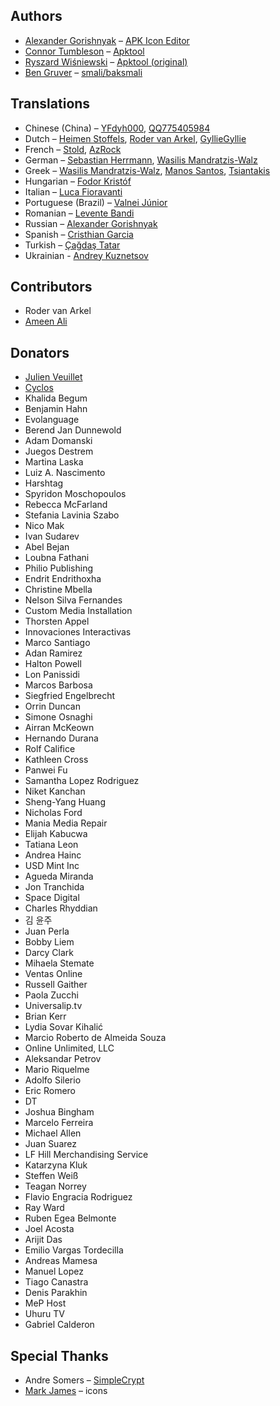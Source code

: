 ## Authors
- [Alexander Gorishnyak](https://github.com/kefir500) – [APK Icon Editor](https://github.com/kefir500/apk-icon-editor)
- [Connor Tumbleson](https://github.com/iBotPeaches) – [Apktool](https://github.com/iBotPeaches/Apktool)
- [Ryszard Wiśniewski](https://github.com/brutall) – [Apktool (original)](https://github.com/brutall/brut.apktool)
- [Ben Gruver](https://github.com/JesusFreke) – [smali/baksmali](https://github.com/JesusFreke/smali)

## Translations
- Chinese (China) – [YFdyh000](https://www.transifex.com/user/profile/yfdyh000/), [QQ775405984](https://www.transifex.com/user/profile/775405984/)
- Dutch – [Heimen Stoffels](https://www.transifex.com/user/profile/Vistaus/), [Roder van Arkel](https://www.transifex.com/user/profile/Roder/), [GyllieGyllie](https://crowdin.com/profile/GyllieGyllie)
- French – [Stold](https://www.transifex.com/user/profile/Stold/), [AzRock](https://www.transifex.com/user/profile/AzRock/)
- German – [Sebastian Herrmann](https://www.transifex.com/user/profile/herrherrmann/), [Wasilis Mandratzis-Walz](https://www.transifex.com/user/profile/beonex/)
- Greek – [Wasilis Mandratzis-Walz](https://www.transifex.com/user/profile/beonex/), [Manos Santos](https://www.transifex.com/user/profile/goldensacrum/), [Tsiantakis](https://crowdin.com/profile/aggellos2001)
- Hungarian – [Fodor Kristóf](https://www.transifex.com/user/profile/MintiIceCream/)
- Italian – [Luca Fioravanti](https://www.transifex.com/user/profile/fioravanti.luka/)
- Portuguese (Brazil) – [Valnei Júnior](https://www.transifex.com/user/profile/valneijr/)
- Romanian – [Levente Bandi](https://crowdin.com/profile/rafalworks)
- Russian – [Alexander Gorishnyak](https://www.transifex.com/user/profile/kefir500/)
- Spanish – [Cristhian Garcia](https://www.transifex.com/user/profile/CristhianLP/)
- Turkish – [Çağdaş Tatar](https://www.transifex.com/user/profile/echelon/)
- Ukrainian - [Andrey Kuznetsov](https://crowdin.com/profile/andrey.kuznetsov.acer)

## Contributors
- Roder van Arkel
- [Ameen Ali](https://github.com/AmeenAli)

## Donators
- [Julien Veuillet](http://www.wakdev.com)
- [Cyclos](http://www.cyclos.org)
- Khalida Begum
- Benjamin Hahn
- Evolanguage
- Berend Jan Dunnewold
- Adam Domanski
- Juegos Destrem
- Martina Laska
- Luiz A. Nascimento
- Harshtag
- Spyridon Moschopoulos
- Rebecca McFarland
- Stefania Lavinia Szabo
- Nico Mak
- Ivan Sudarev
- Abel Bejan
- Loubna Fathani
- Philio Publishing
- Endrit Endrithoxha
- Christine Mbella
- Nelson Silva Fernandes
- Custom Media Installation
- Thorsten Appel
- Innovaciones Interactivas
- Marco Santiago
- Adan Ramirez
- Halton Powell
- Lon Panissidi
- Marcos Barbosa
- Siegfried Engelbrecht
- Orrin Duncan
- Simone Osnaghi
- Airran McKeown
- Hernando Durana
- Rolf Califice
- Kathleen Cross
- Panwei Fu
- Samantha Lopez Rodriguez
- Niket Kanchan
- Sheng-Yang Huang
- Nicholas Ford
- Mania Media Repair
- Elijah Kabucwa
- Tatiana Leon
- Andrea Hainc
- USD Mint Inc
- Agueda Miranda
- Jon Tranchida
- Space Digital
- Charles Rhyddian
- 김 윤주
- Juan Perla
- Bobby Liem
- Darcy Clark
- Mihaela Stemate
- Ventas Online
- Russell Gaither
- Paola Zucchi
- Universalip.tv
- Brian Kerr
- Lydia Sovar Kihalić
- Marcio Roberto de Almeida Souza
- Online Unlimited, LLC
- Aleksandar Petrov
- Mario Riquelme
- Adolfo Silerio
- Eric Romero
- DT
- Joshua Bingham
- Marcelo Ferreira
- Michael Allen
- Juan Suarez
- LF Hill Merchandising Service
- Katarzyna Kluk
- Steffen Weiß
- Teagan Norrey
- Flavio Engracia Rodriguez
- Ray Ward
- Ruben Egea Belmonte
- Joel Acosta
- Arijit Das
- Emilio Vargas Tordecilla
- Andreas Mamesa
- Manuel Lopez
- Tiago Canastra
- Denis Parakhin
- MeP Host
- Uhuru TV
- Gabriel Calderon

## Special Thanks
- Andre Somers – [SimpleCrypt](http://qt-project.org/wiki/Simple_encryption)
- [Mark James](http://www.famfamfam.com) – icons
